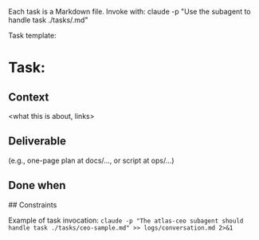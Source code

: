 Each task is a Markdown file. Invoke with:
claude -p "Use the <agent>  subagent to handle task ./tasks/<file>.md"

Task template:
# Task: <short title>
## Context
<what this is about, links>
## Deliverable
<exact artifact expected> (e.g., one-page plan at docs/..., or script at ops/...)
## Done when
<binary completion criteria>
## Constraints
<time/cost/scope limits, if any>

Example of task invocation: `claude -p "The atlas-ceo subagent should handle task ./tasks/ceo-sample.md" >> logs/conversation.md 2>&1`